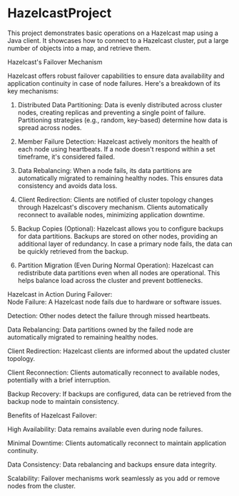 # HazelcastProject
This project demonstrates basic operations on a Hazelcast map using a Java client. It showcases how to connect to a Hazelcast cluster, put a large number of objects into a map, and retrieve them.

Hazelcast's Failover Mechanism  

Hazelcast offers robust failover capabilities to ensure data availability and application continuity in case of node failures. Here's a breakdown of its key mechanisms:  
1. Distributed Data Partitioning:  Data is evenly distributed across cluster nodes, creating replicas and preventing a single point of failure. Partitioning strategies (e.g., random, key-based) determine how data is spread across nodes.

2. Member Failure Detection:  Hazelcast actively monitors the health of each node using heartbeats. If a node doesn't respond within a set timeframe, it's considered failed.

3. Data Rebalancing:  When a node fails, its data partitions are automatically migrated to remaining healthy nodes. This ensures data consistency and avoids data loss.

4. Client Redirection:  Clients are notified of cluster topology changes through Hazelcast's discovery mechanism. Clients automatically reconnect to available nodes, minimizing application downtime.

5. Backup Copies (Optional):  Hazelcast allows you to configure backups for data partitions. Backups are stored on other nodes, providing an additional layer of redundancy. In case a primary node fails, the data can be quickly retrieved from the backup.

6. Partition Migration (Even During Normal Operation):  Hazelcast can redistribute data partitions even when all nodes are operational. This helps balance load across the cluster and prevent bottlenecks.

Hazelcast in Action During Failover:  
Node Failure: A Hazelcast node fails due to hardware or software issues. 

Detection: Other nodes detect the failure through missed heartbeats. 

Data Rebalancing: Data partitions owned by the failed node are automatically migrated to remaining healthy nodes. 

Client Redirection: Hazelcast clients are informed about the updated cluster topology. 

Client Reconnection: Clients automatically reconnect to available nodes, potentially with a brief interruption.

Backup Recovery: If backups are configured, data can be retrieved from the backup node to maintain consistency. 

Benefits of Hazelcast Failover:  

High Availability: Data remains available even during node failures. 

Minimal Downtime: Clients automatically reconnect to maintain application continuity. 

Data Consistency: Data rebalancing and backups ensure data integrity. 

Scalability: Failover mechanisms work seamlessly as you add or remove nodes from the cluster.
